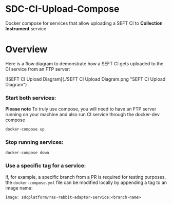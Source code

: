 # SDC-CI-Upload-Compose
Docker compose for services that allow uploading a SEFT CI to **Collection Instrument** service

# Overview
Here is a flow diagram to demonstrate how a SEFT CI gets uploaded to the CI service from an FTP server:

![SEFT CI Upload Diagram](./SEFT CI Upload Diagram.png "SEFT CI Upload Diagram")

### Start both services:

**Please note**
To truly use compose, you will need to have an FTP server running on your machine and also run CI service through the 
docker-dev compose
```
docker-compose up
```

### Stop running services:
```
docker-compose down
```

### Use a specific tag for a service:

If, for example, a specific branch from a PR is required for testing purposes,
the `docker-compose.yml` file can be modified locally by appending a tag to an image name:
```
image: sdcplatform/ras-rabbit-adaptor-service:<branch-name>
```